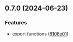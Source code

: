 ## 0.7.0 (2024-06-23)


### Features

* export functions ([8108e01](https://github.com/tiavina-mika/mui-password-checklist/commit/8108e01c2acf78f9ae6c5230c9ded38f6a02a4c1))

